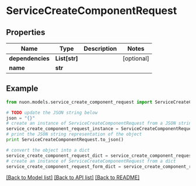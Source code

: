 # ServiceCreateComponentRequest


## Properties

Name | Type | Description | Notes
------------ | ------------- | ------------- | -------------
**dependencies** | **List[str]** |  | [optional] 
**name** | **str** |  | 

## Example

```python
from nuon.models.service_create_component_request import ServiceCreateComponentRequest

# TODO update the JSON string below
json = "{}"
# create an instance of ServiceCreateComponentRequest from a JSON string
service_create_component_request_instance = ServiceCreateComponentRequest.from_json(json)
# print the JSON string representation of the object
print ServiceCreateComponentRequest.to_json()

# convert the object into a dict
service_create_component_request_dict = service_create_component_request_instance.to_dict()
# create an instance of ServiceCreateComponentRequest from a dict
service_create_component_request_form_dict = service_create_component_request.from_dict(service_create_component_request_dict)
```
[[Back to Model list]](../README.md#documentation-for-models) [[Back to API list]](../README.md#documentation-for-api-endpoints) [[Back to README]](../README.md)



